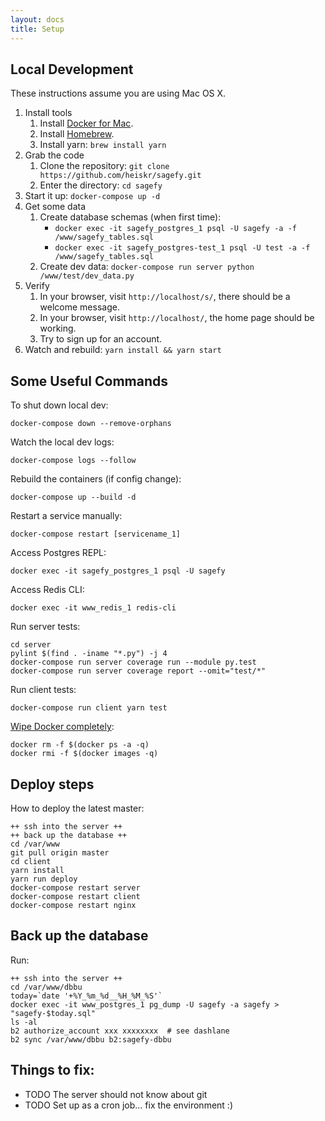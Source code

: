 ```yaml
---
layout: docs
title: Setup
---
```


## Local Development

These instructions assume you are using Mac OS X.

1. Install tools
   1. Install [Docker for Mac](https://www.docker.com/docker-mac).
   2. Install [Homebrew](https://brew.sh/).
   3. Install yarn: `brew install yarn`
2. Grab the code
   1. Clone the repository: `git clone https://github.com/heiskr/sagefy.git`
   2. Enter the directory: `cd sagefy`
3. Start it up: `docker-compose up -d`
4. Get some data
   1. Create database schemas (when first time):
      * `docker exec -it sagefy_postgres_1 psql -U sagefy -a -f /www/sagefy_tables.sql`
      * `docker exec -it sagefy_postgres-test_1 psql -U test -a -f /www/sagefy_tables.sql`
   2. Create dev data: `docker-compose run server python /www/test/dev_data.py`
5. Verify
   1. In your browser, visit `http://localhost/s/`, there should be a welcome message.
   2. In your browser, visit `http://localhost/`, the home page should be working.
   3. Try to sign up for an account.
6. Watch and rebuild: `yarn install && yarn start`

## Some Useful Commands

To shut down local dev:

    docker-compose down --remove-orphans

Watch the local dev logs:

    docker-compose logs --follow

Rebuild the containers (if config change):

    docker-compose up --build -d

Restart a service manually:

    docker-compose restart [servicename_1]

Access Postgres REPL:

    docker exec -it sagefy_postgres_1 psql -U sagefy

Access Redis CLI:

    docker exec -it www_redis_1 redis-cli

Run server tests:

    cd server
    pylint $(find . -iname "*.py") -j 4
    docker-compose run server coverage run --module py.test
    docker-compose run server coverage report --omit="test/*"

Run client tests:

    docker-compose run client yarn test

[Wipe Docker completely](http://bit.ly/2xrbmWb):

    docker rm -f $(docker ps -a -q)
    docker rmi -f $(docker images -q)

## Deploy steps

How to deploy the latest master:

    ++ ssh into the server ++
    ++ back up the database ++
    cd /var/www
    git pull origin master
    cd client
    yarn install
    yarn run deploy
    docker-compose restart server
    docker-compose restart client
    docker-compose restart nginx

## Back up the database

Run:

    ++ ssh into the server ++
    cd /var/www/dbbu
    today=`date '+%Y_%m_%d__%H_%M_%S'`
    docker exec -it www_postgres_1 pg_dump -U sagefy -a sagefy > "sagefy-$today.sql"
    ls -al
    b2 authorize_account xxx xxxxxxxx  # see dashlane
    b2 sync /var/www/dbbu b2:sagefy-dbbu

## Things to fix:

* TODO The server should not know about git
* TODO Set up as a cron job... fix the environment :)
